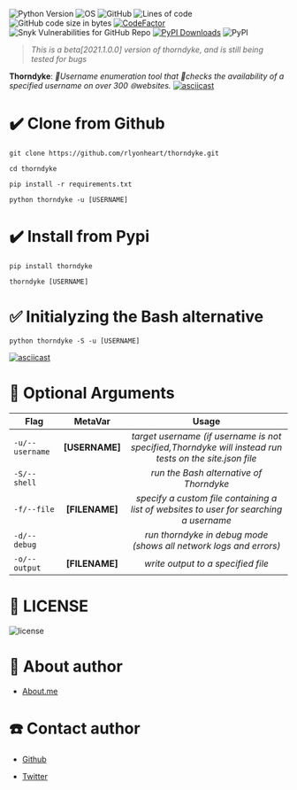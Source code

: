 ![Python Version](https://img.shields.io/badge/python-3.x-blue?style=flat&logo=python)
![OS](https://img.shields.io/badge/OS-GNU%2FLinux-red?style=flat&logo=linux)
![GitHub](https://img.shields.io/github/license/rlyonheart/thorndyke?style=flat&logo=pypi)
![Lines of code](https://img.shields.io/tokei/lines/github/rlyonheart/thorndyke?style=flat&logo=github)
![GitHub code size in bytes](https://img.shields.io/github/languages/code-size/rlyonheart/thorndyke?style=flat&logo=github)
[![CodeFactor](https://www.codefactor.io/repository/github/rlyonheart/thorndyke/badge)](https://www.codefactor.io/repository/github/rlyonheart/thorndyke)
![Snyk Vulnerabilities for GitHub Repo](https://img.shields.io/snyk/vulnerabilities/github/rlyonheart/thorndyke?style=flat&logo=pypi)
[![PyPI Downloads](https://pepy.tech/badge/thorndyke)](https://pepy.tech/project/thorndyke)
![PyPI](https://img.shields.io/pypi/v/thorndyke?style=flat&logo=pypi)

> *This is a beta[2021.1.0.0] version of thorndyke, and is still being tested for bugs*

**Thorndyke**: *👥Username enumeration tool that 🔎checks the availability of a specified username on over 300 🌐websites.*
[![asciicast](https://asciinema.org/a/449177.svg)](https://asciinema.org/a/449177)

# ✔️ Clone from Github

```
git clone https://github.com/rlyonheart/thorndyke.git
```

```
cd thorndyke
```

```
pip install -r requirements.txt
```

```
python thorndyke -u [USERNAME]
```

# ✔️ Install from Pypi

```
pip install thorndyke
```

```
thorndyke [USERNAME]
```

# ✅ Initialyzing the Bash alternative

```
python thorndyke -S -u [USERNAME]
```
[![asciicast](https://asciinema.org/a/H53w6b1KRE7824xyO6VKUqF6c.svg)](https://asciinema.org/a/H53w6b1KRE7824xyO6VKUqF6c)

# 🔶 Optional Arguments
| Flag |MetaVar|Usage|
| ------------- |:----------------------:|:---------:|
| <code>-u/--username</code>      |   **[USERNAME]** |  *target username (if username is not specified,Thorndyke will instead run tests on the site.json file*  |
| <code>-S/--shell</code>      |   |  *run the Bash alternative of Thorndyke*  |
| <code>-f/--file</code>  | **[FILENAME]**   |  *specify a custom file containing a list of websites to user for searching a username*  |
| <code>-d/--debug</code>  |    |  *run thorndyke in debug mode (shows all network logs and errors)*  |
| <code>-o/--output</code>  | **[FILENAME]**   |  *write output to a specified file*  |


# 📃 LICENSE
![license](https://user-images.githubusercontent.com/74001397/137917929-2f2cdb0c-4d1d-4e4b-9f0d-e01589e027b5.png)

# 👤 About author
* [About.me](https://about.me/rlyonheart)

# ☎️ Contact author
* [Github](https://github.com/rlyonheart)

* [Twitter](https://twitter.com/rly0nheart)
